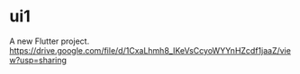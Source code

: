 # ui1

A new Flutter project.
https://drive.google.com/file/d/1CxaLhmh8_IKeVsCcyoWYYnHZcdf1jaaZ/view?usp=sharing
